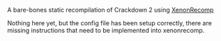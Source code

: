 A bare-bones static recompilation of Crackdown 2 using [XenonRecomp](https://github.com/hedge-dev/XenonRecomp)

Nothing here yet, but the config file has been setup correctly, there are missing instructions that need to be implemented into xenonrecomp.
